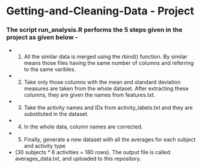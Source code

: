 # Getting-and-Cleaning-Data - Project

### The script run_analysis.R performs the 5 steps given in the project as given below -

  *  1. All the similar data is merged using the rbind() function. By similar means those files having the same number of columns and referring to the same varibles.
  *  2. Take only those columns with the mean and standard deviation measures are taken from the whole dataset. After extracting these columns, they are given the names from features.txt.
  *  3. Take the activity names and IDs from activity_labels.txt and they are substituted in the dataset.
  *  4. In the whole data, column names are corrected.
  *  5. Finally, generate a new dataset with all the averages for each subject and activity type 
  *  (30 subjects * 6 activities = 180 rows). The output file is called averages_data.txt, and uploaded to this repository.


